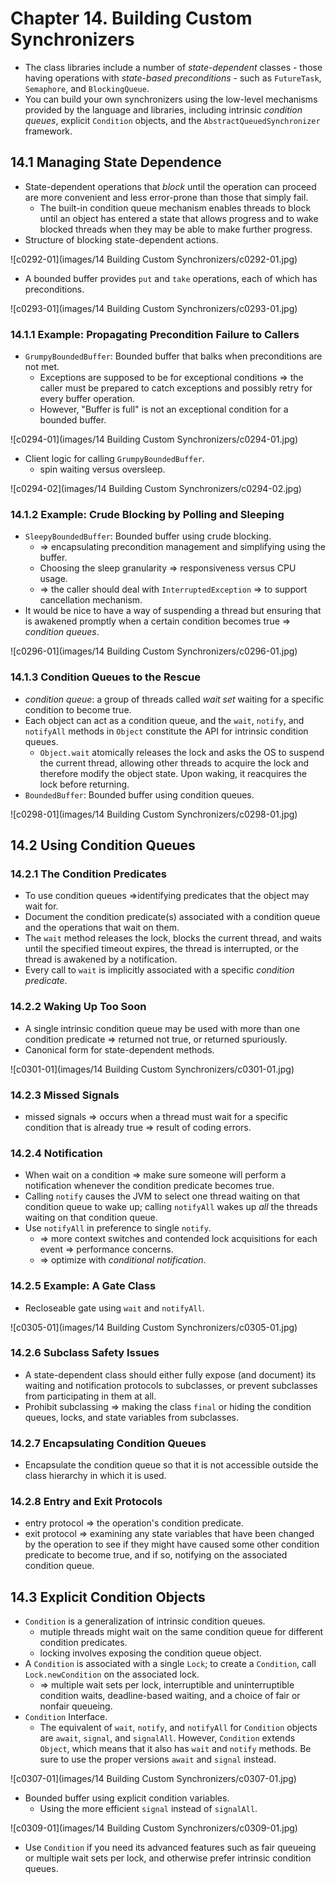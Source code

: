 # Chapter 14. Building Custom Synchronizers

* The class libraries include a number of *state-dependent* classes - those having operations with *state-based preconditions* - such as `FutureTask`, `Semaphore`, and `BlockingQueue`.
* You can build your own synchronizers using the low-level mechanisms provided by the language and libraries, including intrinsic *condition queues*, explicit `Condition` objects, and the `AbstractQueuedSynchronizer` framework.

## 14.1 Managing State Dependence

* State-dependent operations that *block* until the operation can proceed are more convenient and less error-prone than those that simply fail.
  * The built-in condition queue mechanism enables threads to block until an object has entered a state that allows progress and to wake blocked threads when they may be able to make further progress.
* Structure of blocking state-dependent actions.

![c0292-01](images/14 Building Custom Synchronizers/c0292-01.jpg)

* A bounded buffer provides `put` and `take` operations, each of which has preconditions.

![c0293-01](images/14 Building Custom Synchronizers/c0293-01.jpg)

### 14.1.1 Example: Propagating Precondition Failure to Callers

* `GrumpyBoundedBuffer`: Bounded buffer that balks when preconditions are not met.
  * Exceptions are supposed to be for exceptional conditions => the caller must be prepared to catch exceptions and possibly retry for every buffer operation.
  * However, "Buffer is full" is not an exceptional condition for a bounded buffer.

![c0294-01](images/14 Building Custom Synchronizers/c0294-01.jpg)

* Client logic for calling `GrumpyBoundedBuffer`.
  * spin waiting versus oversleep.

![c0294-02](images/14 Building Custom Synchronizers/c0294-02.jpg)

### 14.1.2 Example: Crude Blocking by Polling and Sleeping

* `SleepyBoundedBuffer`: Bounded buffer using crude blocking.
  * => encapsulating precondition management and simplifying using the buffer.
  * Choosing the sleep granularity => responsiveness versus CPU usage.
  * => the caller should deal with `InterruptedException` => to support cancellation mechanism.
* It would be nice to have a way of suspending a thread but ensuring that is awakened promptly when a certain condition becomes true =>  *condition queues*.

![c0296-01](images/14 Building Custom Synchronizers/c0296-01.jpg)

### 14.1.3 Condition Queues to the Rescue

* *condition queue*: a group of threads called *wait set* waiting for a specific condition to become true.
* Each object can act as a condition queue, and the `wait`, `notify`, and `notifyAll` methods in `Object` constitute the API for intrinsic condition queues.
  * `Object.wait` atomically releases the lock and asks the OS to suspend the current thread, allowing other threads to acquire the lock and therefore modify the object state. Upon waking, it reacquires the lock before returning.
* `BoundedBuffer`: Bounded buffer using condition queues.

![c0298-01](images/14 Building Custom Synchronizers/c0298-01.jpg)

## 14.2 Using Condition Queues

### 14.2.1 The Condition Predicates

* To use condition queues =>identifying predicates that the object may wait for.
* Document the condition predicate(s) associated with a condition queue and the operations that wait on them.
* The `wait` method releases the lock, blocks the current thread, and waits until the specified timeout expires, the thread is interrupted, or the thread is awakened by a notification.
* Every call to `wait` is implicitly associated with a specific *condition predicate*.

### 14.2.2 Waking Up Too Soon

* A single intrinsic condition queue may be used with more than one condition predicate => returned not true, or returned spuriously.
* Canonical form for state-dependent methods.

![c0301-01](images/14 Building Custom Synchronizers/c0301-01.jpg)

### 14.2.3 Missed Signals

* missed signals => occurs when a thread must wait for a specific condition that is already true => result of coding errors.

### 14.2.4 Notification

* When wait on a condition => make sure someone will perform a notification whenever the condition predicate becomes true.
* Calling `notify` causes the JVM to select one thread waiting on that condition queue to wake up; calling `notifyAll` wakes up *all* the threads waiting on that condition queue.
* Use `notifyAll` in preference to single `notify`.
  * => more context switches and contended lock acquisitions for each event => performance concerns.
  * => optimize with *conditional notification*.

### 14.2.5 Example: A Gate Class

* Recloseable gate using `wait` and `notifyAll`.

![c0305-01](images/14 Building Custom Synchronizers/c0305-01.jpg)

### 14.2.6 Subclass Safety Issues

* A state-dependent class should either fully expose (and document) its waiting and notification protocols to subclasses, or prevent subclasses from participating in them at all.
* Prohibit subclassing => making the class `final` or hiding the condition queues, locks, and state variables from subclasses.

### 14.2.7 Encapsulating Condition Queues

* Encapsulate the condition queue so that it is not accessible outside the class hierarchy in which it is used.

### 14.2.8 Entry and Exit Protocols

* entry protocol => the operation's condition predicate.
* exit protocol => examining any state variables that have been changed by the operation to see if they might have caused some other condition predicate to become true, and if so, notifying on the associated condition queue.

## 14.3 Explicit Condition Objects

* `Condition` is a generalization of intrinsic condition queues.
  * mutiple threads might wait on the same condition queue for different condition predicates.
  * locking involves exposing the condition queue object.
* A `Condition` is associated with a single `Lock`; to create a `Condition`, call `Lock.newCondition` on the associated lock.
  * => multiple wait sets per lock, interruptible and uninterruptible condition waits, deadline-based waiting, and a choice of fair or nonfair queueing.
* `Condition` Interface.
  * The equivalent of `wait`, `notify`, and `notifyAll` for `Condition` objects are `await`, `signal`, and `signalAll`. However, `Condition` extends `Object`, which means that it also has `wait` and `notify` methods. Be sure to use the proper versions `await` and `signal` instead.

![c0307-01](images/14 Building Custom Synchronizers/c0307-01.jpg)

* Bounded buffer using explicit condition variables.
  * Using the more efficient `signal` instead of `signalAll`.

![c0309-01](images/14 Building Custom Synchronizers/c0309-01.jpg)

* Use `Condition` if you need its advanced features such as fair queueing or multiple wait sets per lock, and otherwise prefer intrinsic condition queues.
